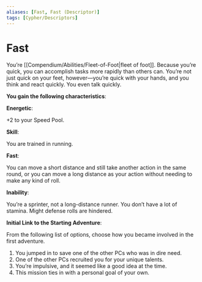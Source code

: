 ```yaml
---
aliases: [Fast, Fast (Descriptor)]
tags: [Cypher/Descriptors]
---
```


# Fast

You’re [[Compendium/Abilities/Fleet-of-Foot|fleet of foot]]. Because you’re quick, you can accomplish tasks more rapidly than others can. You’re not just quick on your feet, however—you’re quick with your hands, and you think and react quickly. You even talk quickly.

**You gain the following characteristics**:

**Energetic**:

+2 to your Speed Pool.

**Skill**:

You are trained in running.

**Fast**:

You can move a short distance and still take another action in the same round, or you can move a long distance as your action without needing to make any kind of roll.

**Inability**:

You’re a sprinter, not a long-distance runner. You don’t have a lot of stamina. Might defense rolls are hindered.

**Initial Link to the Starting Adventure**:

From the following list of options, choose how you became involved in the first adventure.

1. You jumped in to save one of the other PCs who was in dire need.
2. One of the other PCs recruited you for your unique talents.
3. You’re impulsive, and it seemed like a good idea at the time.
4. This mission ties in with a personal goal of your own.
